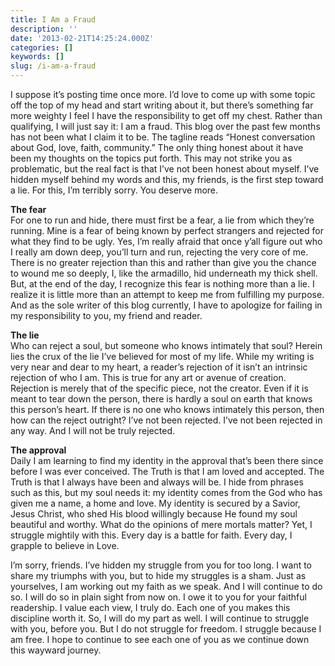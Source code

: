 ```yaml
---
title: I Am a Fraud
description: ''
date: '2013-02-21T14:25:24.000Z'
categories: []
keywords: []
slug: /i-am-a-fraud
---
```


I suppose it’s posting time once more. I’d love to come up with some topic off the top of my head and start writing about it, but there’s something far more weighty I feel I have the responsibility to get off my chest. Rather than qualifying, I will just say it: I am a fraud. This blog over the past few months has not been what I claim it to be. The tagline reads “Honest conversation about God, love, faith, community.” The only thing honest about it have been my thoughts on the topics put forth. This may not strike you as problematic, but the real fact is that I’ve not been honest about myself. I’ve hidden myself behind my words and this, my friends, is the first step toward a lie. For this, I’m terribly sorry. You deserve more.

**The fear**  
For one to run and hide, there must first be a fear, a lie from which they’re running. Mine is a fear of being known by perfect strangers and rejected for what they find to be ugly. Yes, I’m really afraid that once y’all figure out who I really am down deep, you’ll turn and run, rejecting the very core of me. There is no greater rejection than this and rather than give you the chance to wound me so deeply, I, like the armadillo, hid underneath my thick shell. But, at the end of the day, I recognize this fear is nothing more than a lie. I realize it is little more than an attempt to keep me from fulfilling my purpose. And as the sole writer of this blog currently, I have to apologize for failing in my responsibility to you, my friend and reader.

**The lie**  
Who can reject a soul, but someone who knows intimately that soul? Herein lies the crux of the lie I’ve believed for most of my life. While my writing is very near and dear to my heart, a reader’s rejection of it isn’t an intrinsic rejection of who I am. This is true for any art or avenue of creation. Rejection is merely that of the specific piece, not the creator. Even if it is meant to tear down the person, there is hardly a soul on earth that knows this person’s heart. If there is no one who knows intimately this person, then how can the reject outright? I’ve not been rejected. I’ve not been rejected in any way. And I will not be truly rejected.

**The approval**  
Daily I am learning to find my identity in the approval that’s been there since before I was ever conceived. The Truth is that I am loved and accepted. The Truth is that I always have been and always will be. I hide from phrases such as this, but my soul needs it: my identity comes from the God who has given me a name, a home and love. My identity is secured by a Savior, Jesus Christ, who shed His blood willingly because He found my soul beautiful and worthy. What do the opinions of mere mortals matter? Yet, I struggle mightily with this. Every day is a battle for faith. Every day, I grapple to believe in Love.

I’m sorry, friends. I’ve hidden my struggle from you for too long. I want to share my triumphs with you, but to hide my struggles is a sham. Just as yourselves, I am working out my faith as we speak. And I will continue to do so. I will do so in plain sight from now on. I owe it to you for your faithful readership. I value each view, I truly do. Each one of you makes this discipline worth it. So, I will do my part as well. I will continue to struggle with you, before you. But I do not struggle for freedom. I struggle because I am free. I hope to continue to see each one of you as we continue down this wayward journey.